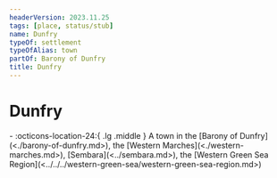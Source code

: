 ```yaml
---
headerVersion: 2023.11.25
tags: [place, status/stub]
name: Dunfry
typeOf: settlement
typeOfAlias: town
partOf: Barony of Dunfry
title: Dunfry
---
```

# Dunfry
<div class="grid cards ext-narrow-margin ext-one-column" markdown>
-    :octicons-location-24:{ .lg .middle } A town in the [Barony of Dunfry](<./barony-of-dunfry.md>), the [Western Marches](<./western-marches.md>), [Sembara](<../sembara.md>), the [Western Green Sea Region](<../../../western-green-sea/western-green-sea-region.md>)  
</div>


